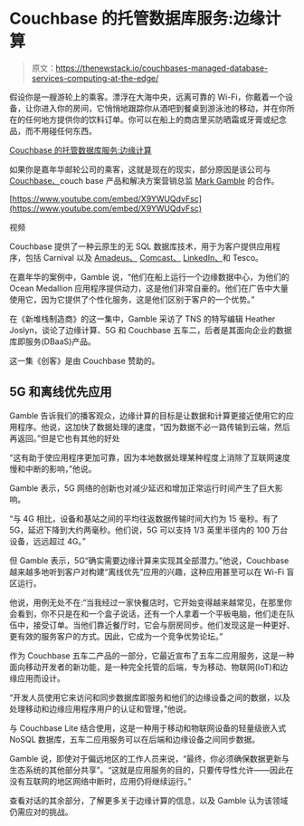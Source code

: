 # Couchbase 的托管数据库服务:边缘计算

> 原文：<https://thenewstack.io/couchbases-managed-database-services-computing-at-the-edge/>

假设你是一艘游轮上的乘客。漂浮在大海中央，远离可靠的 Wi-Fi，你戴着一个设备，让你进入你的房间，它悄悄地跟踪你从酒吧到餐桌到游泳池的移动，并在你所在的任何地方提供你的饮料订单。你可以在船上的商店里买防晒霜或牙膏或纪念品，而不用碰任何东西。

[Couchbase 的托管数据库服务:边缘计算](https://thenewstack.simplecast.com/episodes/couchbases-managed-database-services-computing-at-the-edge)

如果你是嘉年华邮轮公司的乘客，这就是现在的现实，部分原因是该公司与 [Couchbase、](https://www.couchbase.com/products/capella?utm_content=inline-mention)couch base 产品和解决方案营销总监 [Mark Gamble](https://www.linkedin.com/in/magamble/) 的合作。

[https://www.youtube.com/embed/X9YWUQdvFsc](https://www.youtube.com/embed/X9YWUQdvFsc)

视频

Couchbase 提供了一种云原生的无 SQL 数据库技术，用于为客户提供应用程序，包括 Carnival 以及 [Amadeus、](https://thenewstack.io/how-mongodbs-atlas-helped-amadeus-reengineer-a-crucial-app/) [Comcast、](https://thenewstack.io/how-comcast-was-no-longer-blinded-by-the-light/) [LinkedIn、](https://thenewstack.io/how-linkedin-redesigned-its-17-year-old-monolithic-messaging-platform/)和 Tesco。

在嘉年华的案例中，Gamble 说，“他们在船上运行一个边缘数据中心，为他们的 Ocean Medallion 应用程序提供动力，这是他们非常自豪的。他们在广告中大量使用它，因为它提供了个性化服务，这是他们区别于客户的一个优势。”

在《新堆栈制造商》的这一集中，Gamble 采访了 TNS 的特写编辑 Heather Joslyn，谈论了边缘计算、5G 和 Couchbase 五车二，后者是其面向企业的数据库即服务(DBaaS)产品。

这一集《创客》是由 Couchbase 赞助的。

## 5G 和离线优先应用

Gamble 告诉我们的播客观众，边缘计算的目标是让数据和计算更接近使用它的应用程序。他说，这加快了数据处理的速度，“因为数据不必一路传输到云端，然后再返回。”但是它也有其他的好处

“这有助于使应用程序更加可靠，因为本地数据处理某种程度上消除了互联网速度慢和中断的影响，”他说。

Gamble 表示，5G 网络的创新也对减少延迟和增加正常运行时间产生了巨大影响。

“与 4G 相比，设备和基站之间的平均往返数据传输时间大约为 15 毫秒。有了 5G，延迟下降到大约两毫秒。他们说，5G 可以支持 1/3 英里半径内的 100 万台设备，远远超过 4G。”

但 Gamble 表示，5G“确实需要边缘计算来实现其全部潜力。”他说，Couchbase 越来越多地听到客户对构建“离线优先”应用的兴趣，这种应用甚至可以在 Wi-Fi 盲区运行。

他说，用例无处不在:“当我经过一家快餐店时，它开始变得越来越常见，在那里你会看到，你不只是在和一个盒子说话，还有一个人拿着一个平板电脑，他们走在队伍中，接受订单。当他们靠近餐厅时，它会与厨房同步。他们发现这是一种更好、更有效的服务客户的方式。因此，它成为一个竞争优势论坛。”

作为 Couchbase 五车二产品的一部分，它最近宣布了五车二应用服务，这是一种面向移动开发者的新功能，是一种完全托管的后端，专为移动、物联网(IoT)和边缘应用而设计。

“开发人员使用它来访问和同步数据库即服务和他们的边缘设备之间的数据，以及处理移动和边缘应用程序用户的认证和管理，”他说。

与 Couchbase Lite 结合使用，这是一种用于移动和物联网设备的轻量级嵌入式 NoSQL 数据库，五车二应用服务可以在后端和边缘设备之间同步数据。

Gamble 说，即使对于偏远地区的工作人员来说，“最终，你必须确保数据更新与生态系统的其他部分共享”。“这就是应用服务的目的，只要传导性允许——因此在没有互联网的地区网络中断时，应用仍将继续运行。”

查看对话的其余部分，了解更多关于边缘计算的信息，以及 Gamble 认为该领域仍需应对的挑战。

<svg xmlns:xlink="http://www.w3.org/1999/xlink" viewBox="0 0 68 31" version="1.1"><title>Group</title> <desc>Created with Sketch.</desc></svg>